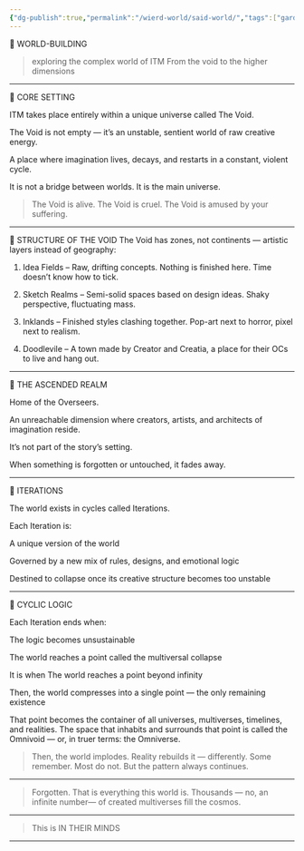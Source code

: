```yaml
---
{"dg-publish":true,"permalink":"/wierd-world/said-world/","tags":["gardenEntry"]}
---
```



🌟 WORLD-BUILDING

> exploring the complex world of ITM
From the void to the higher dimensions

---

📍 CORE SETTING

ITM takes place entirely within a unique universe called The Void.

The Void is not empty — it’s an unstable, sentient world of raw creative energy.

A place where imagination lives, decays, and restarts in a constant, violent cycle.

It is not a bridge between worlds. It is the main universe.


> The Void is alive.
The Void is cruel.
The Void is amused by your suffering.




---

🧱 STRUCTURE OF THE VOID
The Void has zones, not continents — artistic layers instead of geography:

1. Idea Fields – Raw, drifting concepts. Nothing is finished here. Time doesn’t know how to tick.


2. Sketch Realms – Semi-solid spaces based on design ideas. Shaky perspective, fluctuating mass.


3. Inklands – Finished styles clashing together. Pop-art next to horror, pixel next to realism.


4. Doodlevile – A town made by Creator and Creatia, a place for their OCs to live and hang out.




---

🧠 THE ASCENDED REALM

Home of the Overseers.

An unreachable dimension where creators, artists, and architects of imagination reside.

It’s not part of the story’s setting.

When something is forgotten or untouched, it fades away.




---

🔄 ITERATIONS

The world exists in cycles called Iterations.

Each Iteration is:

A unique version of the world

Governed by a new mix of rules, designs, and emotional logic

Destined to collapse once its creative structure becomes too unstable



---

🧨 CYCLIC LOGIC

Each Iteration ends when:

The logic becomes unsustainable

The world reaches a point called the multiversal collapse

It is when The world reaches a point beyond infinity

Then, the world compresses into a single point — the only remaining existence


That point becomes the container of all universes, multiverses, timelines, and realities.
The space that inhabits and surrounds that point is called the Omnivoid — or, in truer terms: the Omniverse.

> Then, the world implodes.
Reality rebuilds it — differently.
Some remember. Most do not.
But the pattern always continues.

---

> Forgotten.
That is everything this world is.
Thousands — no, an infinite number— of created multiverses fill the cosmos.

---

> This is IN THEIR MINDS

---
